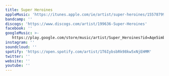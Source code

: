 ```yaml
---
title: Super Heroines
appleMusic: 'https://itunes.apple.com/ie/artist/super-heroines/155787996'
bandcamp: ''
discogs: 'https://www.discogs.com/artist/199636-Super-Heroines'
facebook: ''
googleMusic: >-
   https://play.google.com/store/music/artist/Super_Heroines?id=Aqe5imbsaofyf77ng3cy37duoee
instagram: ''
soundcloud: ''
spotify: 'https://open.spotify.com/artist/1T6IybsbRk98kw5xNjEHMM'
twitter: ''
website: ''
youtube: ''
---
```

